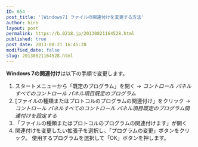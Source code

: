 ```yaml
---
ID: 654
post_title: '[Windows7] ファイルの関連付けを変更する方法'
author: hiro
layout: post
permalink: https://b.0218.jp/20130821164528.html
published: true
post_date: 2013-08-21 16:45:28
modified_date: false
slug: 20130821164528.html
---
```

<strong>Windows 7の関連付け</strong>は以下の手順で変更します。
<!--more-->
<ol>
<li>スタートメニューから「既定のプログラム」を開く
→ <em>コントロール パネルすべてのコントロール パネル項目既定のプログラム</em></li>
<li>[ファイルの種類またはプロトコルのプログラムの関連付け」をクリック
→ <em>コントロール パネルすべてのコントロール パネル項目既定のプログラム関連付けを設定する</em></li></li>
<li>「ファイルの種類またはプロトコルのプログラムの関連付けます」が開く</li>
<li>関連付けを変更したい拡張子を選択し、「プログラムの変更」ボタンをクリック。
使用するプログラムを選択して「OK」ボタンを押します。 </li>
</ol>